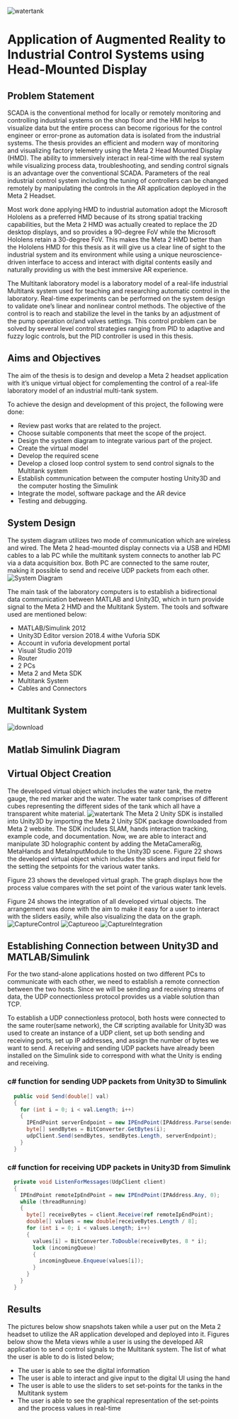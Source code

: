 ![watertank](https://user-images.githubusercontent.com/37803559/127181960-0827cb11-734b-4b78-908b-03183a20df46.png)
# Application of Augmented Reality to Industrial Control Systems using Head-Mounted Display
## Problem Statement
SCADA is the conventional method for locally or remotely monitoring and controlling industrial systems on the shop floor and the HMI helps to visualize data but the entire
process can become rigorious for the control engineer or error-prone as automation data is isolated from the industrial systems. The thesis provides an efficient and modern way of monitoring and visualizing factory telemetry using the Meta
2 Head Mounted Display (HMD). The ability to immersively interact in real-time with the real system while visualizing process data, troubleshooting, and sending
control signals is an advantage over the conventional SCADA. Parameters of the real industrial control system including the tuning of controllers can be changed remotely
by manipulating the controls in the AR application deployed in the Meta 2 Headset.

Most work done applying HMD to industrial automation adopt the Microsoft Hololens as a preferred HMD because of its strong spatial tracking capabilities, but the Meta
2 HMD was actually created to replace the 2D desktop displays, and so provides
a 90-degree FoV while the Microsoft Hololens retain a 30-degree FoV. This makes
the Meta 2 HMD better than the Hololens HMD for this thesis as it will give us a
clear line of sight to the industrial system and its environment while using a unique
neuroscience-driven interface to access and interact with digital contents easily and
naturally providing us with the best immersive AR experience.

The Multitank laboratory model is a laboratory model of a real-life industrial Multitank system used for teaching and researching automatic control in the laboratory. Real-time experiments can be performed on the system design to validate one’s
linear and nonlinear control methods. The objective of the control is to reach and
stabilize the level in the tanks by an adjustment of the pump operation or/and
valves settings. This control problem can be solved by several level control strategies
ranging from PID to adaptive and fuzzy logic controls, but the PID controller is
used in this thesis.

## Aims and Objectives
The aim of the thesis is to design and develop a Meta 2 headset application with it’s
unique virtual object for complementing the control of a real-life laboratory model
of an industrial multi-tank system.

To achieve the design and development of this project, the following were done:
* Review past works that are related to the project.
* Choose suitable components that meet the scope of the project.
* Design the system diagram to integrate various part of the project.
* Create the virtual model
* Develop the required scene
* Develop a closed loop control system to send control signals to the Multitank
system
* Establish communication between the computer hosting Unity3D and the
computer hosting the Simulink
* Integrate the model, software package and the AR device
* Testing and debugging.

## System Design
The system diagram utilizes two
mode of communication which are wireless and wired. The Meta 2 head-mounted
display connects via a USB and HDMI cables to a lab PC while the multitank system
connects to another lab PC via a data acquisition box. Both PC are connected to
the same router, making it possible to send and receive UDP packets from each
other.
![System Diagram](https://user-images.githubusercontent.com/37803559/127182410-911d66b7-3367-4a95-a6fa-47da9d21e4b6.PNG)

The main task of the laboratory computers is to establish a bidirectional data
communication between MATLAB and Unity3D, which in turn provide signal to the
Meta 2 HMD and the Multitank System. The tools and software used are mentioned
below:
* MATLAB/Simulink 2012
* Unity3D Editor version 2018.4 withe Vuforia SDK
* Account in vuforia development portal
* Visual Studio 2019
* Router
* 2 PCs
* Meta 2 and Meta SDK
* Multitank System
* Cables and Connectors

## Multitank System
![download](https://user-images.githubusercontent.com/37803559/127180696-bb071d5b-4cf0-4c2d-bf1f-82e9cf382270.jpg)

## Matlab Simulink Diagram
## Virtual Object Creation
The developed virtual object which includes the water tank, the
metre gauge, the red marker and the water. The water tank comprises of different
cubes representing the different sides of the tank which all have a transparent white
material.
![watertank](https://user-images.githubusercontent.com/37803559/127181996-049bd468-cdf8-42ac-81c4-6fdf5cf3fd77.png)
The Meta 2 Unity SDK is installed into Unity3D by importing the Meta 2 Unity
SDK package downloaded from Meta 2 website. The SDK includes SLAM, hands
interaction tracking, example code, and documentation. Now, we are able to interact
and manipulate 3D holographic content by adding the MetaCameraRig, MetaHands
and MetaInputModule to the Unity3D scene. Figure 22 shows the developed virtual
object which includes the sliders and input field for the setting the setpoints for the
various water tanks.

Figure 23 shows the developed virtual graph. The graph displays how the process
value compares with the set point of the various water tank levels.

Figure 24 shows the integration of all developed virtual objects. The arrangement
was done with the aim to make it easy for a user to interact with the sliders easily,
while also visualizing the data on the graph.
![CaptureControl](https://user-images.githubusercontent.com/37803559/127182045-e14f3589-3b13-4ada-a89a-3af51d978ee7.PNG)
![Captureoo](https://user-images.githubusercontent.com/37803559/127182073-ece5bc10-ff02-42f5-9477-824e4bee58d7.PNG)
![CaptureIntegration](https://user-images.githubusercontent.com/37803559/127182095-adf993dc-cf6c-45c2-830b-1996d92e67dc.PNG)


## Establishing Connection between Unity3D and MATLAB/Simulink
For the two stand-alone applications hosted on two different PCs to communicate
with each other, we need to establish a remote connection between the two hosts.
Since we will be sending and receiving streams of data, the UDP connectionless
protocol provides us a viable solution than TCP. 

To establish a UDP connectionless
protocol, both hosts were connected to the same router(same network), the C#
scripting available for Unity3D was used to create an instance of a UDP client, set
up both sending and receiving ports, set up IP addresses, and assign the number
of bytes we want to send. A receiving and sending UDP packets have already been
installed on the Simulink side to correspond with what the Unity is ending and
receiving.

### c# function for sending UDP packets from Unity3D to Simulink
```c#
  public void Send(double[] val)
  {
    for (int i = 0; i < val.Length; i++)
    {
      IPEndPoint serverEndpoint = new IPEndPoint(IPAddress.Parse(senderIp), senderPort);
      byte[] sendBytes = BitConverter.GetBytes(i);
      udpClient.Send(sendBytes, sendBytes.Length, serverEndpoint);
    } 
  }
```
### c# function for receiving UDP packets in Unity3D from Simulink
```c#
  private void ListenForMessages(UdpClient client)
  {
    IPEndPoint remoteIpEndPoint = new IPEndPoint(IPAddress.Any, 0);
    while (threadRunning)
    {
      byte[] receiveBytes = client.Receive(ref remoteIpEndPoint);
      double[] values = new double[receiveBytes.Length / 8];
      for (int i = 0; i < values.Length; i++)
      {
        values[i] = BitConverter.ToDouble(receiveBytes, 8 * i);
        lock (incomingQueue)
        {
          incomingQueue.Enqueue(values[i]);
        } 
      }
    }
  }
```


## Results
The pictures below show snapshots taken while a user put on the Meta 2 headset to
utilize the AR application developed and deployed into it. Figures below show
the Meta views while a user is using the developed AR application to send control
signals to the Multitank system.
The list of what the user is able to do is listed below;

* The user is able to see the digital information
* The user is able to interact and give input to the digital UI using the hand
* The user is able to use the sliders to set set-points for the tanks in the Multitank system
* The user is able to see the graphical representation of the set-points and the process values in real-time
